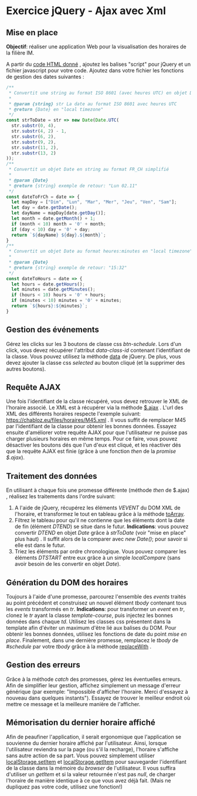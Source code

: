 # Exercice jQuery - Ajax avec Xml 

## Mise en place

**Objectif**:  réaliser une application Web pour la visualisation des horaires de la filière IM.

A partir du [code HTML donné](resources/jqueryAjaxXml.html) , ajoutez les balises "script" pour jQuery et un fichier javascript pour votre code. Ajoutez dans votre fichier  les fonctions de gestion des dates suivantes :

```js
/** 
 * Convertit une string au format ISO 8601 (avec heures UTC) en objet Date
 * 
 * @param {string} str La date au format ISO 8601 avec heures UTC
 * @return {Date} en "local timezone"
 */
const strToDate = str => new Date(Date.UTC(
  str.substr(0, 4),
  str.substr(4, 2) - 1,
  str.substr(6, 2),
  str.substr(9, 2),
  str.substr(11, 2),
  str.substr(13, 2)  
));
/**
 * Convertit un objet Date en string au format FR_CH simplifié 
 * 
 * @param {Date} 
 * @return {string} exemple de retour: "Lun 02.11"
 */
const dateToFrCh = date => {
  let mapDay = ["Dim", "Lun", "Mar", "Mer", "Jeu", "Ven", "Sam"];
  let day = date.getDate();
  let dayName = mapDay[date.getDay()];
  let month = date.getMonth() + 1;
  if (month < 10) month = '0' + month;  
  if (day < 10) day = '0' + day;
  return `${dayName} ${day}.${month}`;
}
/**
 * Convertit un objet Date au format heures:minutes en "local timezone"
 * 
 * @param {Date} 
 * @return {string} exemple de retour: "15:32"
 */
const dateToHours = date => {  
  let hours = date.getHours();
  let minutes = date.getMinutes();
  if (hours < 10) hours = '0' + hours;  
  if (minutes < 10) minutes = '0' + minutes;    
  return `${hours}:${minutes}`;
}
```

## Gestion des événements

Gérez les clicks sur les 3 boutons de classe css *btn-schedule*.  Lors d'un click, vous devez récupérer l'attribut *data-class-id* contenant l’identifiant de la classe.  Vous pouvez utilisez la méthode [data](https://api.jquery.com/data/#data2) de jQuery. De plus, vous devez ajouter la classe css *selected* au bouton cliqué (et la supprimer des autres boutons).

## Requête AJAX

Une fois l'identifiant de la classe récupéré, vous devez retrouver le XML de l'horaire associé. Le XML est  à récupérer via la méthode [$.ajax](https://api.jquery.com/jQuery.Ajax/)  . L'url des XML des différents horaires respecte l'exemple suivant:  https://chabloz.eu/files/horaires/M45.xml . Il vous suffit de remplacer M45 par l'identifiant de la classe pour obtenir les bonnes données. Essayez ensuite d'améliorer votre requête AJAX pour que l'utilisateur ne puisse pas charger plusieurs horaires en même temps. Pour ce faire, vous pouvez désactiver les boutons dés que l'un d'eux est cliqué, et les réactiver dés que la requête AJAX est finie (grâce à une fonction *then* de la *promise $.ajax*).

## Traitement des données

En utilisant à chaque fois une promesse différente (méthode *then* de $.ajax) , réalisez les traitements dans l'ordre suivant:

 1. A l'aide de jQuery, récupérez les éléments *VEVENT* du DOM XML de l'horaire, et transformez le tout en tableau grâce à la méthode  [toArray](https://api.jquery.com/toArray).
 2. Filtrez le tableau pour qu'il ne contienne que les éléments dont la date de fin (élément *DTEND*) se situe dans le futur. **Indications**: vous pouvez convertir *DTEND* en objet *Date* grâce à *strToDate* (voir "mise en place" plus haut) . Il suffit alors de la comparer avec *new Date()*; pour savoir si elle est dans le futur.
 3. Triez les éléments par ordre chronologique. Vous pouvez comparer les éléments *DTSTART* entre eux grâce à un simple *localCompare* (sans avoir besoin de les convertir en objet *Date*).

 ## Génération du DOM des horaires

Toujours à l'aide d'une promesse, parcourez l'ensemble des *events* traités au point précédent et construisez un nouvel élément *tbody* contenant tous les *events* transformés en *tr*. **Indications**: pour transformer un *event* en *tr*, clonez le *tr* ayant la classe *template-course*, puis injectez les bonnes données dans chaque *td*. Utilisez les classes css présentent dans la template afin d'éviter un maximum d'être lié aux balises du DOM. Pour obtenir les bonnes données, utilisez les fonctions de date du point *mise en place*. Finalement, dans une dernière promesse, remplacez le *tbody* de *#schedule* par votre *tbody* grâce à la méthode [replaceWith](http://api.jquery.com/replacewith/) .

## Gestion des erreurs

Grâce à la méthode *catch* des promesses, gérez les éventuelles erreurs. Afin de simplifier leur gestion, affichez simplement un message d'erreur générique (par exemple:  "Impossible d'afficher l'horaire. Merci d'essayez à nouveau dans quelques instants"). Essayez de trouver le meilleur endroit où mettre ce message et la meilleure manière de l'afficher.

## Mémorisation du dernier horaire affiché

Afin de peaufiner l'application, il serait ergonomique que l'application se souvienne du dernier horaire affiché par l'utilisateur. Ainsi, lorsque l'utilisateur reviendra sur la page (ou s'il la recharge), l'horaire s'affiche sans autre action de sa part. Vous pouvez simplement utiliser [localStorage.setItem](https://developer.mozilla.org/fr/docs/Web/API/Storage/setItem) et [localStorage.getItem](https://developer.mozilla.org/fr/docs/Web/API/Storage/getItem) pour sauvegarder l'identifiant de la classe dans la mémoire du *browser* de l'utilisateur. Il vous suffira d'utiliser un *getItem* et si la valeur retournée n'est pas *null*, de charger l'horaire de manière identique à ce que vous avez déjà fait. (Mais ne dupliquez pas votre code, utilisez une fonction!)
<!--stackedit_data:
eyJoaXN0b3J5IjpbLTEwODMyNjU1NTYsMjA1OTkzMDcwOCwtMT
I5NDE1ODAyMCwxMzI4MzMyNTg0LC0yMjkxODMwODgsNzcyMjk3
NjQyLDM1MzQyNjg0MCwtNjQxODc2MDk1XX0=
-->